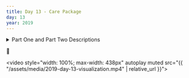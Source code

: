 ```yaml
---
title: Day 13 - Care Package
day: 13
year: 2019
---
```


<details>
    <summary>Part One and Part Two Descriptions</summary>
<article class="day-desc"><h2>--- Day 13: Care Package ---</h2><p>As you ponder the solitude of space and the ever-increasing three-hour roundtrip for messages between you and Earth, you notice that the Space Mail Indicator Light is blinking.  To help keep you sane, the Elves have sent you a care package.</p>
<p>It's a new game for the ship's <a href="https://en.wikipedia.org/wiki/Arcade_cabinet">arcade cabinet</a>! Unfortunately, the arcade is <em>all the way</em> on the other end of the ship. Surely, it won't be hard to build your own - the care package even comes with schematics.</p>
<p>The arcade cabinet runs <a href="https://adventofcode.com/2019/day/9">Intcode</a> software like the game the Elves sent (your puzzle input). It has a primitive screen capable of drawing square <em>tiles</em> on a grid.  The software draws tiles to the screen with output instructions: every three output instructions specify the <code>x</code> position (distance from the left), <code>y</code> position (distance from the top), and <code>tile id</code>. The <code>tile id</code> is interpreted as follows:</p>
<ul>
<li><code>0</code> is an <em>empty</em> tile.  No game object appears in this tile.</li>
<li><code>1</code> is a <em>wall</em> tile.  Walls are indestructible barriers.</li>
<li><code>2</code> is a <em>block</em> tile.  Blocks can be broken by the ball.</li>
<li><code>3</code> is a <em>horizontal paddle</em> tile.  The paddle is indestructible.</li>
<li><code>4</code> is a <em>ball</em> tile.  The ball moves diagonally and bounces off objects.</li>
</ul>
<p>For example, a sequence of output values like <code>1,2,3,6,5,4</code> would draw a <em>horizontal paddle</em> tile (<code>1</code> tile from the left and <code>2</code> tiles from the top) and a <em>ball</em> tile (<code>6</code> tiles from the left and <code>5</code> tiles from the top).</p>
<p>Start the game. <em>How many block tiles are on the screen when the game exits?</em></p>
</article>
<article class="day-desc"><h2 id="part2">--- Part Two ---</h2><p>The game didn't run because you didn't put in any quarters. Unfortunately, you did not bring any <span title="You do have crew quarters, but they won't fit in the machine.">quarters</span>. Memory address <code>0</code> represents the number of quarters that have been inserted; set it to <code>2</code> to play for free.</p>
<p>The arcade cabinet has a <a href="https://en.wikipedia.org/wiki/Joystick">joystick</a> that can move left and right.  The software reads the position of the joystick with input instructions:</p>
<ul>
<li>If the joystick is in the <em>neutral position</em>, provide <code>0</code>.</li>
<li>If the joystick is <em>tilted to the left</em>, provide <code>-1</code>.</li>
<li>If the joystick is <em>tilted to the right</em>, provide <code>1</code>.</li>
</ul>
<p>The arcade cabinet also has a <a href="https://en.wikipedia.org/wiki/Display_device#Segment_displays">segment display</a> capable of showing a single number that represents the player's current score. When three output instructions specify <code>X=-1, Y=0</code>, the third output instruction is not a tile; the value instead specifies the new score to show in the segment display.  For example, a sequence of output values like <code>-1,0,12345</code> would show <code>12345</code> as the player's current score.</p>
<p>Beat the game by breaking all the blocks. <em>What is your score after the last block is broken?</em></p>
</article>
</details>

🤠

<video style="width: 100%; max-width: 438px" autoplay muted src="{{ "/assets/media/2019-day-13-visualization.mp4" | relative_url }}">
